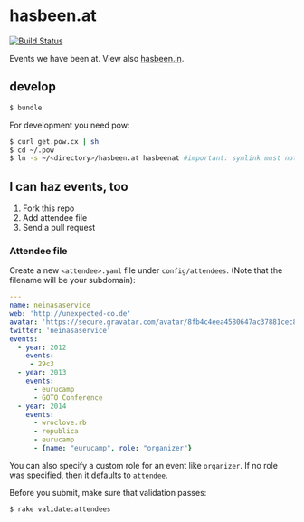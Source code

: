 # hasbeen.at

[![Build
Status](https://travis-ci.org/schultyy/hasbeen.at.svg?branch=master)](https://travis-ci.org/schultyy/hasbeen.at)

Events we have been at. View also [hasbeen.in](http://hasbeen.in).

## develop

```bash
$ bundle
```

For development you need pow:

```bash
$ curl get.pow.cx | sh
$ cd ~/.pow
$ ln -s ~/<directory>/hasbeen.at hasbeenat #important: symlink must not contain dot
```

## I can haz events, too

1. Fork this repo
2. Add attendee file
3. Send a pull request

### Attendee file
Create a new `<attendee>.yaml` file under `config/attendees`. (Note that the filename will be your subdomain):

```yaml
---
name: neinasaservice
web: 'http://unexpected-co.de'
avatar: 'https://secure.gravatar.com/avatar/8fb4c4eea4580647ac37881cec8606aa.png'
twitter: 'neinasaservice'
events:
  - year: 2012
    events:
     - 29c3
  - year: 2013
    events:
      - eurucamp
      - GOTO Conference
  - year: 2014
    events:
      - wroclove.rb
      - republica
      - eurucamp
      - {name: "eurucamp", role: "organizer"}
```

You can also specify a custom role for an event like `organizer`. If no
role was specified, then it defaults to `attendee`.

Before you submit, make sure that validation passes:

```bash
$ rake validate:attendees
```
